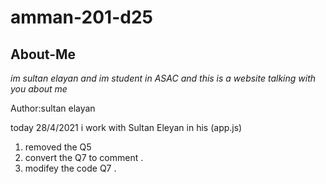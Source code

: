  # amman-201-d25
## About-Me
_im sultan elayan and im student in ASAC and this is a website talking with you about me_

Author:sultan elayan 

<!-- i learned about arrys tody 27/4/2021-->
<!-- we look at baraah repo to help us to wirting our app.js-->

today 28/4/2021 i work with Sultan Eleyan in his (app.js)
1) removed the Q5 
2) convert the Q7 to comment .
3) modifey the code Q7 .

 <!-- Driver : ahmad jarrar
Navigator : sultan elayan

we worked together in " about- me " website and make the necessary modification as the lab requirement -->